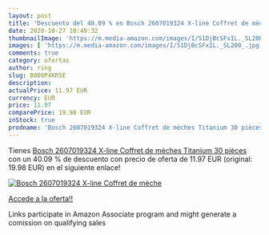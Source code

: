 ```yaml
---
layout: post
title: 'Descuento del 40.09 % en Bosch 2607019324 X-line Coffret de mèche'
date: 2020-10-27 10:49:32
thumbnailImage: 'https://m.media-amazon.com/images/I/51DjBcSFxIL._SL200_.jpg'
images: [ 'https://m.media-amazon.com/images/I/51DjBcSFxIL._SL200_.jpg' ]
comments: true
category: ofertas
author: ring
slug: B000P4KR5E
description:
actualPrice: 11.97 EUR
currency: EUR
price: 11.97
comparePrice: 19.98 EUR
inStock: true
prodname: 'Bosch 2607019324 X-line Coffret de mèches Titanium 30 pièces'
---
```


Tienes [Bosch 2607019324 X-line Coffret de mèches Titanium 30 pièces](https://www.amazon.fr/dp/B000P4KR5E/?tag=tolees0d-21) con un 40.09 % de descuento con precio de oferta de 11.97 EUR (original: 19.98 EUR) en el siguiente enlace!

[![Bosch 2607019324 X-line Coffret de mèche](https://m.media-amazon.com/images/I/51DjBcSFxIL._SL200_.jpg)](https://www.amazon.fr/dp/B000P4KR5E/?tag=tolees0d-21)

[Accede a la oferta!!](https://www.amazon.fr/dp/B000P4KR5E/?tag=tolees0d-21)

Links participate in Amazon Associate program and might generate a comission on qualifying sales


